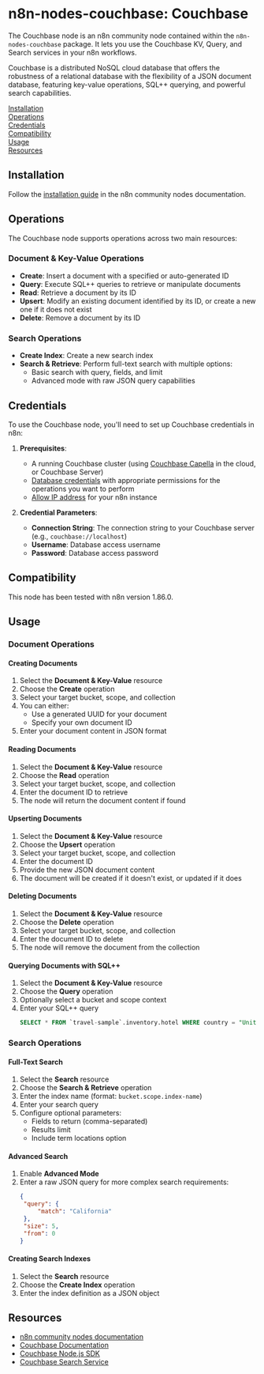 # n8n-nodes-couchbase: Couchbase

The Couchbase node is an n8n community node contained within the `n8n-nodes-couchbase` package. It lets you use the Couchbase KV, Query, and Search services in your n8n workflows.

Couchbase is a distributed NoSQL cloud database that offers the robustness of a relational database with the flexibility of a JSON document database, featuring key-value operations, SQL++ querying, and powerful search capabilities.

[Installation](#installation)  
[Operations](#operations)  
[Credentials](#credentials)  
[Compatibility](#compatibility)  
[Usage](#usage)  
[Resources](#resources)

## Installation

Follow the [installation guide](https://docs.n8n.io/integrations/community-nodes/installation/) in the n8n community nodes documentation.

## Operations

The Couchbase node supports operations across two main resources:

### Document & Key-Value Operations

- **Create**: Insert a document with a specified or auto-generated ID
- **Query**: Execute SQL++ queries to retrieve or manipulate documents
- **Read**: Retrieve a document by its ID
- **Upsert**: Modify an existing document identified by its ID, or create a new one if it does not exist
- **Delete**: Remove a document by its ID

### Search Operations

- **Create Index**: Create a new search index
- **Search & Retrieve**: Perform full-text search with multiple options:
  - Basic search with query, fields, and limit
  - Advanced mode with raw JSON query capabilities

## Credentials

To use the Couchbase node, you'll need to set up Couchbase credentials in n8n:

1. **Prerequisites**:

   - A running Couchbase cluster (using [Couchbase Capella](https://cloud.couchbase.com/) in the cloud, or Couchbase Server)
   - [Database credentials](https://docs.couchbase.com/cloud/clusters/manage-database-users.html#create-database-credentials) with appropriate permissions for the operations you want to perform
   - [Allow IP address](https://docs.couchbase.com/cloud/clusters/allow-ip-address.html) for your n8n instance

2. **Credential Parameters**:
   - **Connection String**: The connection string to your Couchbase server (e.g., `couchbase://localhost`)
   - **Username**: Database access username
   - **Password**: Database access password

## Compatibility

This node has been tested with n8n version 1.86.0.

## Usage

### Document Operations

#### Creating Documents

1. Select the **Document & Key-Value** resource
2. Choose the **Create** operation
3. Select your target bucket, scope, and collection
4. You can either:
   - Use a generated UUID for your document
   - Specify your own document ID
5. Enter your document content in JSON format

#### Reading Documents

1. Select the **Document & Key-Value** resource
2. Choose the **Read** operation
3. Select your target bucket, scope, and collection
4. Enter the document ID to retrieve
5. The node will return the document content if found

#### Upserting Documents

1. Select the **Document & Key-Value** resource
2. Choose the **Upsert** operation
3. Select your target bucket, scope, and collection
4. Enter the document ID
5. Provide the new JSON document content
6. The document will be created if it doesn't exist, or updated if it does

#### Deleting Documents

1. Select the **Document & Key-Value** resource
2. Choose the **Delete** operation
3. Select your target bucket, scope, and collection
4. Enter the document ID to delete
5. The node will remove the document from the collection

#### Querying Documents with SQL++

1. Select the **Document & Key-Value** resource
2. Choose the **Query** operation
3. Optionally select a bucket and scope context
4. Enter your SQL++ query
   ```sql
   SELECT * FROM `travel-sample`.inventory.hotel WHERE country = "United States"
   ```

### Search Operations

#### Full-Text Search

1. Select the **Search** resource
2. Choose the **Search & Retrieve** operation
3. Enter the index name (format: `bucket.scope.index-name`)
4. Enter your search query
5. Configure optional parameters:
   - Fields to return (comma-separated)
   - Results limit
   - Include term locations option

#### Advanced Search

1. Enable **Advanced Mode**
2. Enter a raw JSON query for more complex search requirements:
   ```json
   {
   	"query": {
   		"match": "California"
   	},
   	"size": 5,
   	"from": 0
   }
   ```

#### Creating Search Indexes

1. Select the **Search** resource
2. Choose the **Create Index** operation
3. Enter the index definition as a JSON object

## Resources

- [n8n community nodes documentation](https://docs.n8n.io/integrations/community-nodes/)
- [Couchbase Documentation](https://docs.couchbase.com/)
- [Couchbase Node.js SDK](https://docs.couchbase.com/nodejs-sdk/current/hello-world/start-using-sdk.html)
- [Couchbase Search Service](https://docs.couchbase.com/server/current/search/search-intro.html)
